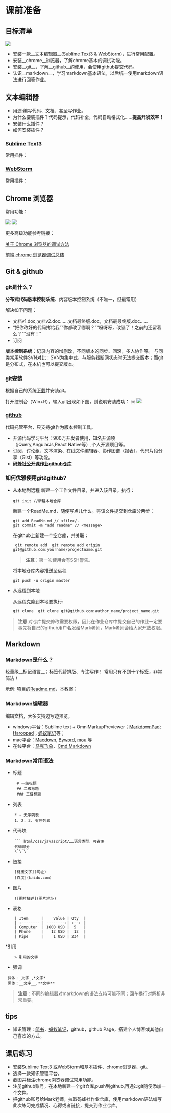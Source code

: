 # 课前准备
## 目标清单

![](./images/logos.png)

* 安装一款__文本编辑器__([Sublime Text3](http://www.sublimetext.com/3) & [WebStorm](https://www.jetbrains.com/webstorm/))，进行常用配置。
* 安装__chrome__浏览器，了解chrome基本的调试功能。
* 安装__git__，了解__github__的使用，会使用github提交代码。
* 认识__markdown__，学习markdown基本语法，以后统一使用markdown语法进行回答作业。

## 文本编辑器
* 用途:编写代码、文档、甚至写作业。
* 为什么要装插件？代码提示，代码补全，代码自动格式化……__提高开发效率！__
* 安装什么插件？
* 如何安装插件？

### [Sublime Text3](http://www.sublimetext.com/3)
常用插件：

### [WebStorm](https://www.jetbrains.com/webstorm/)
常用插件：




## Chrome 浏览器
常用功能：

![](./images/chromeElement.png)
![](./images/chromeElementComputed.png)

更多高级功能参考链接：

[关于 Chrome 浏览器的调试方法](https://vxhly.github.io/2016/08/05/debug-for-chrome-browser/)

[前端 chrome 浏览器调试总结](https://gold.xitu.io/entry/58452127128fe1006c51e5b6)

## Git & github
### git是什么？
 __分布式代码版本控制系统__、内容版本控制系统（不唯一，但最常用）
 
 解决如下问题：
- 文档v1.doc,文档v2.doc……文档最终版.doc，文档最最终版.doc……
- “把你改好的代码拷给我”“你都改了哪啊？”“呀呀呀，改错了！之前的还留着么？”“没有！”
- 订阅

__版本控制系统__：记录内容的增删改，不同版本的同步、回滚，多人协作等。
与同类常用软件SVN对比：SVN为集中式，与服务器断网状态时无法提交版本；而git是分布式，在本机也可以提交版本。

### git安装
根据自己的系统[下载](https://git-scm.com/downloads)并安装git。

打开控制台（Win+R），输入git出现如下图，则说明安装成功：
￼
![](./images/git_install.png)

### [github](https://github.com/)
代码托管平台，只支持git作为版本控制工具。

* 开源代码学习平台：900万开发者使用，知名开源项（jQuery,AngularJs,React Native等）,个人开源项目等。
* 订阅、讨论组、文本渲染、在线文件编辑器、协作图谱（报表）、代码片段分享（Gist）等功能。
* __[码蜂社公开课作业github仓库](https://github.com/mafengshe/open-class-homework)__

### 如何优雅使用git&github?
* 从本地到远程
    新建一个工作文件目录，并进入该目录。执行：
  ```
  git init //新建本地仓库
  ```
  新建一个ReadMe.md，随便写点儿什么。将该文件提交到仓库分两步：  
  ```
  git add ReadMe.md // <file>/.
  git commit -m "add readme" // <message>
  ```
  在github上新建一个空仓库，并关联：
  
  ```
   git remote add  git remote add origin git@github.com:yourname/projectname.git
  ```
  > **注意**：第一次使用会有SSH警告。
  
  将本地仓库内容推送至远程

  ```
  git push -u origin master
  ```

* 从远程到本地 

	从远程克隆到本地要执行:

  ```
  git clone  git clone git@github.com:author_name/project_name.git
  ```

> **注意** 对仓库提交修改需要权限，因此在作业仓库中提交自己的作业一定要事先将自己的github用户名发给Mark老师，Mark老师会给大家开放权限。

## Markdown

### Markdown是什么？

轻量级__标记语言__；标签代替排版、专注写作！
常用只有不到十个标签，非常简洁！


示例: [项目的Readme.md](https://github.com/jquery/jquery)，本教案；

### Markdown编辑器

编辑文档，大多支持边写边预览。

* windows平台：Sublime text + OmniMarkupPreviewer；[MarkdownPad](http://markdownpad.com/); [Haroopad](http://pad.haroopress.com/)；[蚂蚁笔记](https://leanote.com/)等；
* mac平台：[Macdown](http://macdown.uranusjr.com/), [Byword](https://bywordapp.com/), [mou](http://25.io/mou/) 等
* 在线平台：[马克飞象](https://maxiang.io/)、[Cmd Markdown](https://www.zybuluo.com/mdeditor)

### Markdown常用语法

* 标题

```
     # 一级标题
     ## 二级标题
     ### 三级标题
```

* 列表

```
    * - 无序列表
    1. 2. 3. 有序列表
```

* 代码块

```
    ``` html/css/javascript/……语言类型，可省略
    代码部分
    \`\`\`
```


* 链接

```
    [链接文字](网址)
    [百度](baidu.com)
```

* 图片

```
    ![图片描述](图片地址)
```

* 表格

```
    | Item      |    Value | Qty  |
    | :-------- | --------:| :--: |
    | Computer  | 1600 USD |  5   |
    | Phone     |   12 USD |  12  |
    | Pipe      |    1 USD | 234  |
```

*引用

```
    > 引用的文字
``` 

* 强调

```
 斜体：_文字_,*文字*
 黑体：__文字__,**文字**
```

> **注意**：不同的编辑器对markdown的语法支持可能不同；回车换行对解析非常重要。

## tips

* 知识管理：[简书](http://www.jianshu.com/)，[蚂蚁笔记](https://leanote.com/)，github，github Page，搭建个人博客或其他自己喜欢的方式。

## 课后练习

* 安装Sublime Text3 或WebStorm和基本插件、chrome浏览器、git。
* 选择一款知识管理平台。
* 截图并标注chrome浏览器调试常用功能。
* 注册github账号，在本地新建一个git仓库,push到github,再通过git随便添加一个文件。
* 把github账号给Mark老师，拉取码蜂社作业仓库，使用markdown语法编写此次练习完成情况、心得或者链接，提交到作业仓库。